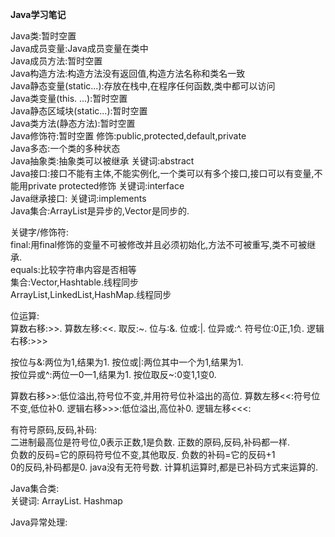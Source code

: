 **Java学习笔记**<br/>

Java类:暂时空置<br/>
Java成员变量:Java成员变量在类中<br/>
Java成员方法:暂时空置<br/>
Java构造方法:构造方法没有返回值,构造方法名称和类名一致<br/>
Java静态变量(static...):存放在栈中,在程序任何函数,类中都可以访问<br/>
Java类变量(this. ...):暂时空置<br/>
Java静态区域块(static...):暂时空置<br/>
Java类方法(静态方法):暂时空置<br/>
Java修饰符:暂时空置 修饰:public,protected,default,private<br/>
Java多态:一个类的多种状态</br>
Java抽象类:抽象类可以被继承  关键词:abstract</br>
Java接口:接口不能有主体,不能实例化,一个类可以有多个接口,接口可以有变量,不能用private protected修饰 关键词:interface</br>
Java继承接口: 关键词:implements</br>
Java集合:ArrayList是异步的,Vector是同步的.<br/>

关键字/修饰符:<br/>
final:用final修饰的变量不可被修改并且必须初始化,方法不可被重写,类不可被继承.<br/>
equals:比较字符串内容是否相等<br/>
集合:Vector,Hashtable.线程同步<br/>
ArrayList,LinkedList,HashMap.线程同步<br/>

位运算:<br/>
算数右移:>>.    算数左移:<<.   取反:~.   位与:&.   位或:|.   位异或:^.     符号位:0正,1负.   逻辑右移:>>><br/>

按位与&:两位为1,结果为1.   按位或|:两位其中一个为1,结果为1.<br/>
按位异或^:两位一0一1,结果为1.   按位取反~:0变1,1变0.<br/>

算数右移>>:低位溢出,符号位不变,并用符号位补溢出的高位.
算数左移<<:符号位不变,低位补0.
逻辑右移>>>:低位溢出,高位补0.
逻辑左移<<<:

有符号原码,反码,补码:<br/>
二进制最高位是符号位,0表示正数,1是负数.   正数的原码,反码,补码都一样.<br/>
负数的反码=它的原码符号位不变,其他取反.   负数的补码=它的反码+1<br/>
0的反码,补码都是0.   java没有无符号数.   计算机运算时,都是已补码方式来运算的.<br/>

Java集合类:<br/>
关键词:   ArrayList<E>. Hashmap


Java异常处理:<br/>


